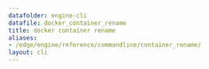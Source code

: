 ```yaml
---
datafolder: engine-cli
datafile: docker_container_rename
title: docker container rename
aliases:
- /edge/engine/reference/commandline/container_rename/
layout: cli
---
```


<!--
This page is automatically generated from Docker's source code. If you want to
suggest a change to the text that appears here, open a ticket or pull request
in the source repository on GitHub:

https://github.com/docker/cli
-->